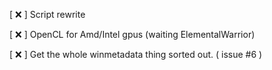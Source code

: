 [ :x: ] Script rewrite

[ :x: ] OpenCL for Amd/Intel gpus (waiting ElementalWarrior)

[ :x: ] Get the whole winmetadata thing sorted out. ( issue #6 )
